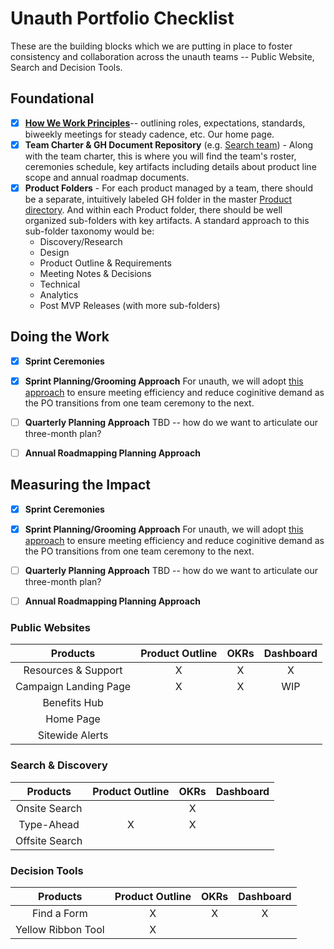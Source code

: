 # Unauth Portfolio Checklist

These are the building blocks which we are putting in place to foster consistency and collaboration across the unauth teams -- Public Website, Search and Decision Tools.

## Foundational

- [X] **[How We Work Principles](https://github.com/department-of-veterans-affairs/va.gov-team/tree/master/products/public-websites/how-we-work)**-- outlining roles, expectations, standards, biweekly meetings for steady cadence, etc.  Our home page.
- [X] **Team Charter & GH Document Repository** (e.g. [Search team](https://github.com/department-of-veterans-affairs/va.gov-team/tree/master/teams/vsa/teams/search-discovery)) - Along with the team charter, this is where you will find the team's roster, ceremonies schedule, key artifacts including details about product line scope and annual roadmap documents.
- [X] **Product Folders** - For each product managed by a team, there should be a separate, intuitively labeled GH folder in the master [Product directory](https://github.com/department-of-veterans-affairs/va.gov-team/tree/master/products).  And within each Product folder, there should be well organized sub-folders with key artifacts. A standard approach to this sub-folder taxonomy would be:
   - Discovery/Research
   - Design
   - Product Outline & Requirements
   - Meeting Notes & Decisions
   - Technical
   - Analytics
   - Post MVP Releases (with more sub-folders)

## Doing the Work

- [X] **Sprint Ceremonies** 
- [X] **Sprint Planning/Grooming Approach** For unauth, we will adopt [this approach](https://github.com/department-of-veterans-affairs/va.gov-team/issues/18941) to ensure meeting efficiency and reduce coginitive demand as the PO transitions from one team ceremony to the next.
- [ ] **Quarterly Planning Approach** TBD -- how do we want to articulate our three-month plan?
- [ ] **Annual Roadmapping Planning Approach** 


## Measuring the Impact

- [X] **Sprint Ceremonies** 
- [X] **Sprint Planning/Grooming Approach** For unauth, we will adopt [this approach](https://github.com/department-of-veterans-affairs/va.gov-team/issues/18941) to ensure meeting efficiency and reduce coginitive demand as the PO transitions from one team ceremony to the next.
- [ ] **Quarterly Planning Approach** TBD -- how do we want to articulate our three-month plan?
- [ ] **Annual Roadmapping Planning Approach** 



### Public Websites

| Products             | Product Outline | OKRs | Dashboard | 
|:--:|:--:|:--:|:--:|
|Resources & Support   |  X   |   X  |   X  |              
|Campaign Landing Page |  X  |   X   |    WIP  |              
|Benefits Hub          | |   |      |      |              
|Home Page             |     |      |      | 
|Sitewide Alerts       |     |      |      |

### Search & Discovery

| Products             | Product Outline | OKRs | Dashboard |
|:--:|:--:|:--:|:--:|
|Onsite Search         |    |  X   |      |
|Type-Ahead            |  X |  X   |      |           
|Offsite Search        |    |      |      |

### Decision Tools

| Products | Product Outline | OKRs | Dashboard |
|:--:|:--:|:--:|:--:|
|Find a Form           |  X |  X  | X  |
|Yellow Ribbon Tool    |  X  |    |   |           

